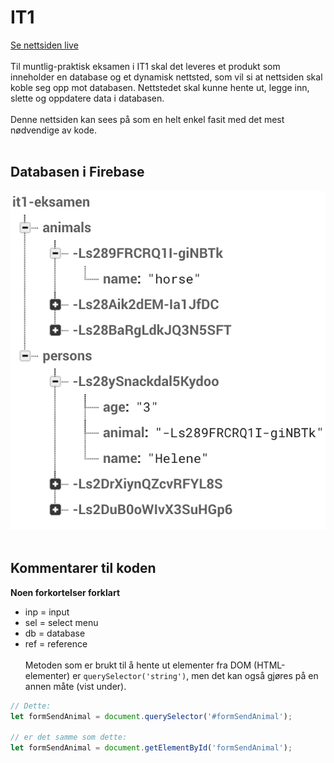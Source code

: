 # IT1
[Se nettsiden live](https://emlie.github.io/it1/)
<br><br>
Til muntlig-praktisk eksamen i IT1 skal det leveres et produkt som inneholder en database og et dynamisk nettsted, som vil si at nettsiden skal koble seg opp mot databasen. Nettstedet skal kunne hente ut, legge inn, slette og oppdatere data i databasen.
<br><br>
Denne nettsiden kan sees på som en helt enkel fasit med det mest nødvendige av kode.
<br><br>
## Databasen i Firebase
![Database](firebase.png)
<br><br>
## Kommentarer til koden
**Noen forkortelser forklart**<br>
* inp = input
* sel = select menu
* db = database
* ref = reference
<br><br>
Metoden som er brukt til å hente ut elementer fra DOM (HTML-elementer) er `querySelector('string')`, men det kan også gjøres på en annen måte (vist under).
```javascript
// Dette:
let formSendAnimal = document.querySelector('#formSendAnimal');

// er det samme som dette:
let formSendAnimal = document.getElementById('formSendAnimal');
```

